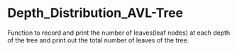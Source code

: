 # Depth_Distribution_AVL-Tree
Function to record and print the number of leaves(leaf nodes) at each depth of the tree and print out the total number of leaves of the tree.  
